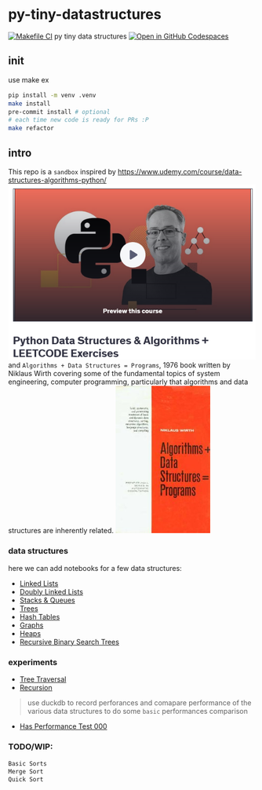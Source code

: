 # py-tiny-datastructures
[![Makefile CI](https://github.com/obar1/py-tiny-datastructures/actions/workflows/makefile.yml/badge.svg)](https://github.com/obar1/py-tiny-datastructures/actions/workflows/makefile.yml)
py tiny data structures
[![Open in GitHub Codespaces](https://github.com/codespaces/badge.svg)](https://codespaces.new/obar1/py-tiny-datastructures?quickstart=1)
## init
use make
ex
```bash
pip install -m venv .venv
make install
pre-commit install # optional
# each time new code is ready for PRs :P
make refactor
```
## intro
This repo is a `sandbox` inspired by 
https://www.udemy.com/course/data-structures-algorithms-python/
![alt text](b80fbdfb-c570-4323-a2ae-69ad009f07a0.png)
and 
`Algorithms + Data Structures = Programs`, 1976 book written by Niklaus Wirth covering some of the fundamental topics of system engineering, computer programming, particularly that algorithms and data structures are inherently related.
![alt text](Algorithms_+_Data_Structures.jpg)
 

### data structures 
here we can add notebooks for a few data structures:
- [Linked Lists](nb-ds/linked-lists.ipynb)
- [Doubly Linked Lists](nb-ds/doubly-linked-lists.ipynb)
- [Stacks & Queues](nb-ds/stacks-queues.ipynb)
- [Trees](nb-ds/trees.ipynb)
- [Hash Tables](nb-ds/hash-tables.ipynb)
- [Graphs](nb-ds/graphs.ipynb)
- [Heaps](nb-ds/heaps.ipynb)
- [Recursive Binary Search Trees](nb-ds/recursive-binary-search-trees.ipynb)
 
### experiments
- [Tree Traversal](nb-experiments/tree-traversal.ipynb)
- [Recursion](nb-experiments/recursion.ipynb)
> use duckdb to record perforances and comapare performance of the various data structures
to do some `basic` performances comparison
- [Has Performance Test 000](nb-experiments/has-performance-test-000.ipynb)

### TODO/WIP:
```
Basic Sorts
Merge Sort
Quick Sort
```
 
